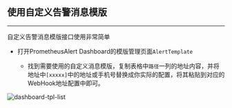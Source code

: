 ## 使用自定义告警消息模版

--------------------------------------

自定义告警消息模版接口使用非常简单

 - 打开PrometheusAlert Dashboard的模版管理页面`AlertTemplate`

   * 找到需要使用的自定义消息模版，复制表格中`路径`一列的地址内容，并将地址中`[xxxxx]`中的地址或手机号替换成你实际的配置，将其粘贴到对应的WebHook地址配置中即可。

![dashboard-tpl-list](https://raw.githubusercontent.com/feiyu563/PrometheusAlert/master/doc/dashboard-tpl-list.png)
